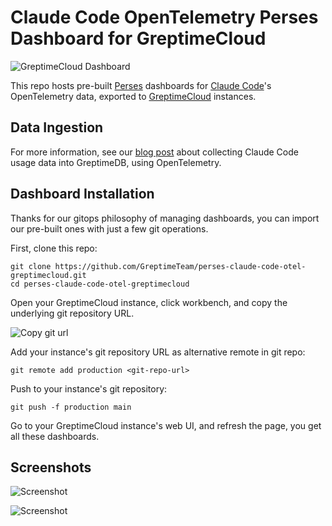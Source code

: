 # Claude Code OpenTelemetry Perses Dashboard for GreptimeCloud

![GreptimeCloud Dashboard](https://img.shields.io/badge/GreptimeCloud%20Dashboard-8322ff)

This repo hosts pre-built [Perses](https://perses.dev/) dashboards for
[Claude
Code](https://docs.anthropic.com/en/docs/claude-code/overview)'s
OpenTelemetry data, exported to
[GreptimeCloud](https://greptime.cloud) instances.

## Data Ingestion

For more information, see our [blog
post](https://greptime.com/blogs/2025-07-16-claude-code-with-greptime) about
collecting Claude Code usage data into GreptimeDB, using OpenTelemetry.

## Dashboard Installation

Thanks for our gitops philosophy of managing dashboards, you can
import our pre-built ones with just a few git operations.

First, clone this repo:

```
git clone https://github.com/GreptimeTeam/perses-claude-code-otel-greptimecloud.git
cd perses-claude-code-otel-greptimecloud
```

Open your GreptimeCloud instance, click workbench, and copy the
underlying git repository URL.

![Copy git url](https://github.com/user-attachments/assets/2f08c136-40d6-43cd-9119-b11b9543c836)

Add your instance's git repository URL as alternative remote in git
repo:

```
git remote add production <git-repo-url>
```

Push to your instance's git repository:

```
git push -f production main
```

Go to your GreptimeCloud instance's web UI, and refresh the page, you
get all these dashboards.

## Screenshots

![Screenshot](https://github.com/user-attachments/assets/ab78950f-f80f-4831-907f-02f1185a2609)

![Screenshot](https://github.com/user-attachments/assets/c96e83b5-fdf3-4aaa-979e-2fa3ef8584f3)

